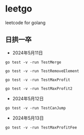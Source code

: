 # leetgo

leetcode for golang

## 日拱一卒

- 2024年5月11日

 ```shell
 go test -v -run TestMerge
 ```

 ```shell
go test -v -run TestRemoveElement
 ```

```shell
go test -v -run TestMaxProfit
```

```shell
go test -v -run TestMaxProfit2
```

- 2024年5月12日

```shell
go test -v -run TestCanJump
```

- 2024年5月13日

```shell
go test -v -run TestMaxProfitFee
```
